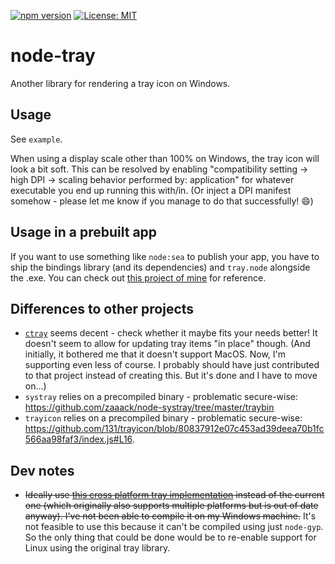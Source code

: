 [![npm version](https://img.shields.io/npm/v/node-tray.svg)](https://www.npmjs.com/package/node-tray)
[![License: MIT](https://img.shields.io/badge/License-MIT-yellow.svg)](https://opensource.org/licenses/MIT)

# node-tray

Another library for rendering a tray icon on Windows.

## Usage

See `example`.

When using a display scale other than 100% on Windows, the tray icon will look a bit soft. This can be resolved by enabling "compatibility setting -> high DPI -> scaling behavior performed by: application" for whatever executable you end up running this with/in. (Or inject a DPI manifest somehow - please let me know if you manage to do that successfully! 😄)

## Usage in a prebuilt app

If you want to use something like `node:sea` to publish your app, you have to ship the bindings library (and its dependencies) and `tray.node` alongside the .exe. You can check out [this project of mine](https://github.com/s-h-a-d-o-w/s3-smart-sync) for reference.

## Differences to other projects

- [`ctray`](https://github.com/diogoalmiro/ctray) seems decent - check whether it maybe fits your needs better! It doesn't seem to allow for updating tray items "in place" though. (And initially, it bothered me that it doesn't support MacOS. Now, I'm supporting even less of course. I probably should have just contributed to that project instead of creating this. But it's done and I have to move on...)
- `systray` relies on a precompiled binary - problematic secure-wise: https://github.com/zaaack/node-systray/tree/master/traybin
- `trayicon` relies on a precompiled binary - problematic secure-wise: https://github.com/131/trayicon/blob/80837912e07c453ad39deea70b1fc566aa98faf3/index.js#L16.

## Dev notes

- ~~Ideally use [this cross platform tray implementation](https://github.com/dmikushin/tray) instead of the current one (which originally also supports multiple platforms but is out of date anyway). I've not been able to compile it on my Windows machine.~~ It's not feasible to use this because it can't be compiled using just `node-gyp`. So the only thing that could be done would be to re-enable support for Linux using the original tray library.
